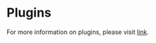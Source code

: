 # Plugins

For more information on plugins, please visit [link](https://roadie.io/backstage/plugins/).